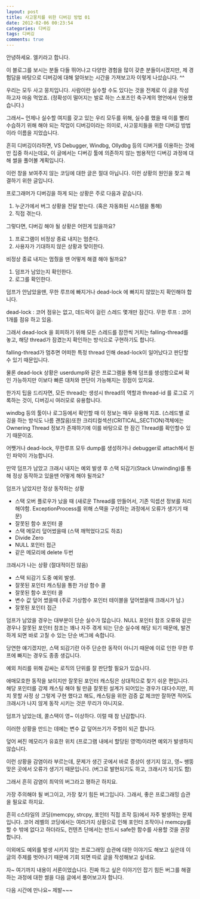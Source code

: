 ```yaml
---
layout: post
title: 사고뭉치를 위한 디버깅 방법 01
date: 2012-02-06 00:23:54
categories: 디버깅
tags: 디버깅
comments: true
---
```


안녕하세요. 엘키라고 합니다.

이 블로그를 보시는 분들 다들 뛰어나고 다양한 경험을 많이 갖춘 분들이시겠지만, 제 경험담을 바탕으로 디버깅에 대해 알아보는 시간을 가져보고자 이렇게 나섰습니다. ^^


우리는 모두 사고 뭉치입니다. 사람이란 실수할 수도 있다는 것을 전제로 이 글을 작성 하고자 마음 먹었죠. (정확성이 떨어지는 발로 하는 스포츠인 축구계의 명언에서 인용했습니다.) 

그래서~ 언제나 실수할 여지를 갖고 있는 우리 모두를 위해, 실수를 했을 때 이를 빨리 수습하기 위해 해야 되는 작업이 디버깅이라는 의미로, 사고뭉치들을 위한 디버깅 방법이라 이름을 지었습니다.

흔히 디버깅이라하면, VS Debugger, Windbg, Ollydbg 등의 디버거를 이용하는 것에만 집중 하시는데요, 이 글에서는 디버깅 툴에 의존하지 않는 범용적인 디버깅 과정에 대해 썰을 풀어볼 계획입니다.




이런 창을 보여주지 않는 코딩에 대한 글은 절대 아닙니다. 이런 상황의 원인을 찾고 해결하기 위한 글입니다.


프로그래머가 디버깅을 하게 되는 상황은 주로 다음과 같습니다.


1. 누군가에서 버그 상황을 전달 받는다. (혹은 자동화된 시스템을 통해)
2. 직접 겪는다.



그렇다면, 디버깅 해야 될 상황은 어떤게 있을까요?

1. 프로그램이 비정상 종료 내지는 멈춘다.
2. 사용자가 기대하지 않은 상황과 맞이한다.



비정상 종료 내지는 멈췄을 땐 어떻게 해결 해야 될까요?

1. 덤프가 남았는지 확인한다.
2. 로그를 확인한다.




덤프가 안남았을땐, 무한 루프에 빠지거나 dead-lock 에 빠지지 않았는지 확인해야 합니다.

dead-lock : 코어 점유는 없고, 데드락이 걸린 스레드 몇개만 잠긴다.
무한 루프 : 코어 1개를 점유 하고 있음.


그래서 dead-lock 을 회피하기 위해 모든 스레드를 잠깐씩 거치는 falling-thread를 놓고, 해당 thread가 잠겼는지 확인하는 방식으로 구현하기도 합니다.

falling-thread가 멈추면 어떠한 특정 thread 인해 dead-lock이 일어났다고 판단할 수 있기 때문입니다.

물론 dead-lock 상황은 userdump와 같은 프로그램을 통해 덤프를 생성함으로써 확인 가능하지만 이보다 빠른 대처와 판단이 가능해지는 장점이 있지요.

한가지 팁을 드리자면, 모든 thread는 생성시 thread의 역할과 thread-id 를 로그로 기록하는 것이, 디버깅시 여러모로 유용합니다.

windbg 등의 툴이나 로그등에서 확인할 때 이 정보는 매우 유용해 지죠. (스레드별 로깅을 하는 방식도 나름 괜찮음)또한 크리티컬섹션(CRITICAL_SECTION)객체에는 Ownering Thread 정보가 존재하기에 이를 바탕으로 한 잠긴 Thread를 확인할수 있기 때문이죠.


어쨋거나 dead-lock, 무한루프 모두 dump를 생성하거나 debugger로 attach해서 원인 파악이 가능합니다.

만약 덤프가 남았고 크래시 내지는 예외 발생 후 스택 되감기(Stack Unwinding)를 통해 정상 동작하고 있을땐 어떻게 해야 될까요?


덤프가 남았지만 정상 동작하는 상황
* 스택 오버 플로우가 났을 때 (새로운 Thread를 만들어서, 기존 익셉션 정보를 처리해야함. ExceptionProcess를 위해 스택을 구성하는 과정에서 오류가 생기기 때문)
* 잘못된 함수 포인터 콜
* 스택 메모리 덮어썼을때 (스택 깨먹었다고도 하죠)
* Divide Zero
* NULL 포인터 접근
* 같은 메모리에 delete 두번



크래시가 나는 상황 (절대적이진 않음)
* 스택 되감기 도중 예외 발생.
* 잘못된 포인터 캐스팅을 통한 가상 함수 콜
* 잘못된 함수 포인터 콜
* 변수 값 덮어 썼을때 (주로 가상함수 포인터 테이블을 덮어썼을때 크래시가 남.)
* 잘못된 포인터 접근


덤프가 남았을 경우는 대부분이 단순 실수가 많습니다. NULL 포인터 참조 오류와 같은 경우나 잘못된 포인터 참조는 꽤나 자주 겪게 되는 단순 실수에 해당 되기 때문에, 발견하게 되면 바로 고칠 수 있는 단순 버그에 속합니다.

당연한 얘기겠지만, 스택 되감기란 아주 단순한 동작이 아니기 때문에 이로 인한 무한 루프에 빠지는 경우도 종종 생깁니다. 

예외 처리를 위해 감싸는 로직의 단위를 잘 판단할 필요가 있습니다. 

애매모호한 동작을 보이지만 잘못된 포인터 캐스팅은 상대적으로 찾기 쉬운 편입니다. 해당 포인터를 강제 캐스팅 해야 될 만큼 잘못된 설계가 되어있는 경우가 대다수지만, 피치 못할 사정 상 그렇게 구현 했다고 해도, 캐스팅을 위한 검증 값 체크만 잘하면 적어도 크래시가 나지 않게 동작 시키는 것은 무리가 아니지요.

덤프가 남았는데, 콜스택이 영~ 이상하다. 이럴 때 참 난감합니다. 



이러한 상황을 만드는 데에는 변수 값 덮어쓰기가 주범이 되곤 합니다.

덮어 써진 메모리가 유효한 위치 (프로그램 내에서 할당된 영역)이라면 예외가 발생하지 않습니다.

이런 상황을 감염이라 부르는데, 문제가 생긴 곳에서 바로 증상이 생기지 않고, 영~ 쌩뚱 맞은 곳에서 오류가 생기기 때문입니다. (버그로 발현되기도 하고, 크래시가 되기도 함)

그래서 흔히 감염이 최악의 버그라고 평하곤 하지요.

가장 주의해야 될 버그이고, 가장 찾기 힘든 버그입니다. 그래서, 좋은 프로그래밍 습관을 필요로 하지요. 

흔히 c스타일의 코딩(memcpy, strcpy, 포인터 직접 조작 등)에서 자주 발생하는 문제입니다. 코어 레벨의 코딩에서는 여러가지 상황으로 인해 포인터 조작이나 memcpy를 할 수 밖에 없다고 하더라도, 컨텐츠 단에서는 반드시 safe한 함수를 사용할 것을 권장합니다.

이외에도 예외를 발생 시키지 않는 프로그래밍 습관에 대한 이야기도 해보고 싶은데 이 글의 주제를 벗어나기 때문에 기회 되면 따로 글을 작성해보고 싶네요.


자~ 여기까지 내용이 서론이었습니다. 진짜 하고 싶은 이야기인 잡기 힘든 버그를 해결하는 과정에 대한 썰을 다음 글에서 풀어보고자 합니다. 

다음 시간에 만나요~ 제발~~~